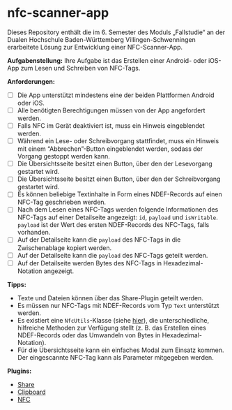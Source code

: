# nfc-scanner-app

Dieses Repository enthält die im 6. Semester des Moduls „Fallstudie“ an der Dualen Hochschule Baden-Württemberg Villingen-Schwenningen erarbeitete Lösung zur Entwicklung einer NFC-Scanner-App.

**Aufgabenstellung:** Ihre Aufgabe ist das Erstellen einer Android- oder iOS-App zum Lesen und Schreiben von NFC-Tags.

**Anforderungen:**  
- [ ]  Die App unterstützt mindestens eine der beiden Plattformen Android oder iOS.
- [ ]  Alle benötigten Berechtigungen müssen von der App angefordert werden.
- [ ]  Falls NFC im Gerät deaktiviert ist, muss ein Hinweis eingeblendet werden.
- [ ]  Während ein Lese- oder Schreibvorgang stattfindet, muss ein Hinweis mit einem “Abbrechen”-Button eingeblendet werden, sodass der Vorgang gestoppt werden kann.
- [ ]  Die Übersichtsseite besitzt einen Button, über den der Lesevorgang gestartet wird.
- [ ]  Die Übersichtsseite besitzt einen Button, über den der Schreibvorgang gestartet wird.
- [ ]  Es können beliebige Textinhalte in Form eines NDEF-Records auf einen NFC-Tag geschrieben werden.
- [ ]  Nach dem Lesen eines NFC-Tags werden folgende Informationen des NFC-Tags auf einer Detailseite angezeigt: `id`, `payload` und `isWritable`. `payload` ist der Wert des ersten NDEF-Records des NFC-Tags, falls vorhanden.
- [ ]  Auf der Detailseite kann die `payload` des NFC-Tags in die Zwischenablage kopiert werden.
- [ ]  Auf der Detailseite kann die `payload` des NFC-Tags geteilt werden.
- [ ]  Auf der Detailseite werden Bytes des NFC-Tags in Hexadezimal-Notation angezeigt.

**Tipps:**
- Texte und Dateien können über das Share-Plugin geteilt werden.
- Es müssen nur NFC-Tags mit NDEF-Records vom Typ `Text` unterstützt werden.
- Es existiert eine `NfcUtils`-Klasse (siehe [hier](https://capawesome.io/plugins/nfc/#utils)), die unterschiedliche, hilfreiche Methoden zur Verfügung stellt (z. B. das Erstellen eines NDEF-Records oder das Umwandeln von Bytes in Hexadezimal-Notation).
- Für die Übersichtsseite kann ein einfaches Modal zum Einsatz kommen. Der eingescannte NFC-Tag kann als Parameter mitgegeben werden.

**Plugins:**
- [Share](https://capacitorjs.com/docs/apis/share)
- [Clipboard](https://capacitorjs.com/docs/apis/clipboard)
- [NFC](https://capawesome.io/plugins/nfc/)
